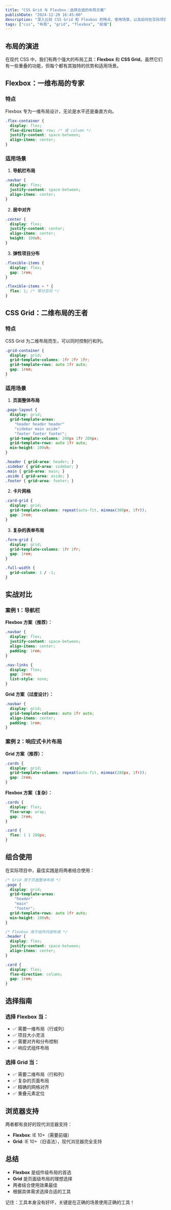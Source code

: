 ```yaml
---
title: "CSS Grid 与 Flexbox：选择合适的布局方案"
publishDate: "2024-12-20 16:45:00"
description: "深入比较 CSS Grid 和 Flexbox 的特点、使用场景，以及如何在实际项目中做出正确的选择"
tags: ["css", "布局", "grid", "flexbox", "前端"]
---
```


## 布局的演进

在现代 CSS 中，我们有两个强大的布局工具：**Flexbox** 和 **CSS Grid**。虽然它们有一些重叠的功能，但每个都有其独特的优势和适用场景。

## Flexbox：一维布局的专家

### 特点

Flexbox 专为一维布局设计，无论是水平还是垂直方向。

```css
.flex-container {
  display: flex;
  flex-direction: row; /* 或 column */
  justify-content: space-between;
  align-items: center;
}
```

### 适用场景

1. **导航栏布局**
```css
.navbar {
  display: flex;
  justify-content: space-between;
  align-items: center;
}
```

2. **居中对齐**
```css
.center {
  display: flex;
  justify-content: center;
  align-items: center;
  height: 100vh;
}
```

3. **弹性项目分布**
```css
.flexible-items {
  display: flex;
  gap: 1rem;
}

.flexible-items > * {
  flex: 1; /* 等分空间 */
}
```

## CSS Grid：二维布局的王者

### 特点

CSS Grid 为二维布局而生，可以同时控制行和列。

```css
.grid-container {
  display: grid;
  grid-template-columns: 1fr 2fr 1fr;
  grid-template-rows: auto 1fr auto;
  gap: 1rem;
}
```

### 适用场景

1. **页面整体布局**
```css
.page-layout {
  display: grid;
  grid-template-areas: 
    "header header header"
    "sidebar main aside"
    "footer footer footer";
  grid-template-columns: 200px 1fr 200px;
  grid-template-rows: auto 1fr auto;
  min-height: 100vh;
}

.header { grid-area: header; }
.sidebar { grid-area: sidebar; }
.main { grid-area: main; }
.aside { grid-area: aside; }
.footer { grid-area: footer; }
```

2. **卡片网格**
```css
.card-grid {
  display: grid;
  grid-template-columns: repeat(auto-fit, minmax(300px, 1fr));
  gap: 2rem;
}
```

3. **复杂的表单布局**
```css
.form-grid {
  display: grid;
  grid-template-columns: 1fr 1fr;
  gap: 1rem;
}

.full-width {
  grid-column: 1 / -1;
}
```

## 实战对比

### 案例 1：导航栏

**Flexbox 方案（推荐）：**
```css
.navbar {
  display: flex;
  justify-content: space-between;
  align-items: center;
  padding: 1rem;
}

.nav-links {
  display: flex;
  gap: 2rem;
  list-style: none;
}
```

**Grid 方案（过度设计）：**
```css
.navbar {
  display: grid;
  grid-template-columns: auto 1fr auto;
  align-items: center;
  padding: 1rem;
}
```

### 案例 2：响应式卡片布局

**Grid 方案（推荐）：**
```css
.cards {
  display: grid;
  grid-template-columns: repeat(auto-fit, minmax(280px, 1fr));
  gap: 2rem;
}
```

**Flexbox 方案（复杂）：**
```css
.cards {
  display: flex;
  flex-wrap: wrap;
  gap: 2rem;
}

.card {
  flex: 1 1 280px;
}
```

## 组合使用

在实际项目中，最佳实践是将两者结合使用：

```css
/* Grid 用于页面整体布局 */
.page {
  display: grid;
  grid-template-areas: 
    "header"
    "main"
    "footer";
  grid-template-rows: auto 1fr auto;
  min-height: 100vh;
}

/* Flexbox 用于组件内部布局 */
.header {
  display: flex;
  justify-content: space-between;
  align-items: center;
}

.card {
  display: flex;
  flex-direction: column;
  gap: 1rem;
}
```

## 选择指南

### 选择 Flexbox 当：
- ✅ 需要一维布局（行或列）
- ✅ 项目大小灵活
- ✅ 需要对齐和分布控制
- ✅ 响应式组件布局

### 选择 Grid 当：
- ✅ 需要二维布局（行和列）
- ✅ 复杂的页面布局
- ✅ 精确的网格对齐
- ✅ 重叠元素定位

## 浏览器支持

两者都有良好的现代浏览器支持：

- **Flexbox**: IE 10+（需要前缀）
- **Grid**: IE 10+（旧语法），现代浏览器完全支持

## 总结

- **Flexbox** 是组件级布局的首选
- **Grid** 是页面级布局的理想选择
- 两者结合使用效果最佳
- 根据具体需求选择合适的工具

记住：工具本身没有好坏，关键是在正确的场景使用正确的工具！